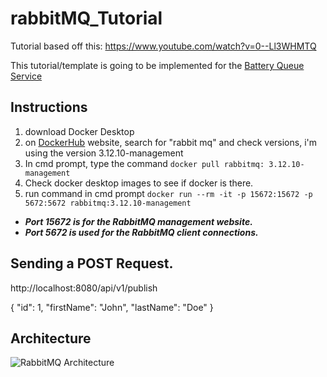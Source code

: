 # rabbitMQ_Tutorial
Tutorial based off this: https://www.youtube.com/watch?v=0--Ll3WHMTQ

This tutorial/template is going to be implemented for the [Battery Queue Service](https://github.com/mVeerasingam/BatterySimulator-QueueService)

## Instructions
1. download Docker Desktop
2. on [DockerHub](https://hub.docker.com/) website, search for "rabbit mq" and check versions, i'm using the version 3.12.10-management
3. In cmd prompt, type the command ```docker pull rabbitmq: 3.12.10-management```
4. Check docker desktop images to see if docker is there.
5. run command in cmd prompt ```docker run --rm -it -p 15672:15672 -p 5672:5672 rabbitmq:3.12.10-management```
  - ***Port 15672 is for the RabbitMQ management website.***
  - ***Port 5672 is used for the RabbitMQ client connections.***

## Sending a POST Request.
http://localhost:8080/api/v1/publish

{
    "id": 1,
    "firstName": "John",
    "lastName": "Doe" 
}

## Architecture
![RabbitMQ Architecture](https://raw.githubusercontent.com/MarkVeerasingam/rabbitMQ_Tutorial/raw/main/RabbitMQ_Architecture.png)

